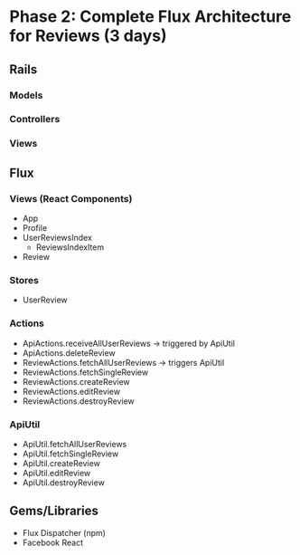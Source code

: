 # Phase 2: Complete Flux Architecture for Reviews (3 days)

## Rails
### Models

### Controllers

### Views

## Flux
### Views (React Components)
* App
* Profile
* UserReviewsIndex
  - ReviewsIndexItem
* Review

### Stores
* UserReview

### Actions
* ApiActions.receiveAllUserReviews -> triggered by ApiUtil
* ApiActions.deleteReview
* ReviewActions.fetchAllUserReviews -> triggers ApiUtil
* ReviewActions.fetchSingleReview
* ReviewActions.createReview
* ReviewActions.editReview
* ReviewActions.destroyReview

### ApiUtil
* ApiUtil.fetchAllUserReviews
* ApiUtil.fetchSingleReview
* ApiUtil.createReview
* ApiUtil.editReview
* ApiUtil.destroyReview

## Gems/Libraries
* Flux Dispatcher (npm)
* Facebook React
